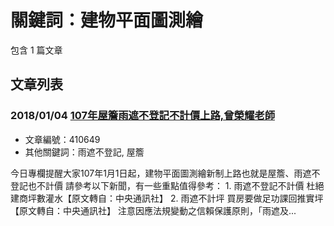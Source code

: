 # 關鍵詞：建物平面圖測繪

包含 1 篇文章

## 文章列表

### 2018/01/04 [107年屋簷雨遮不登記不計價上路,曾榮耀老師](../../articles/410649_107%E5%B9%B4%E5%B1%8B%E7%B0%B7%E9%9B%A8%E9%81%AE%E4%B8%8D%E7%99%BB%E8%A8%98%E4%B8%8D%E8%A8%88%E5%83%B9%E4%B8%8A%E8%B7%AF%2C%E6%9B%BE%E6%A6%AE%E8%80%80%E8%80%81%E5%B8%AB.md)
- 文章編號：410649
- 其他關鍵詞：雨遮不登記, 屋簷

今日專欄提醒大家107年1月1日起，建物平面圖測繪新制上路也就是屋簷、雨遮不登記也不計價 請參考以下新聞，有一些重點值得參考： 1. 雨遮不登記不計價 杜絕建商坪數灌水【原文轉自：中央通訊社】 2. 雨遮不計坪 買房要做足功課回推實坪【原文轉自：中央通訊社】 注意因應法規變動之信賴保護原則，「雨遮及...
